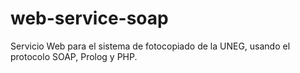 # web-service-soap
Servicio Web para el sistema de fotocopiado de la UNEG, usando el protocolo SOAP, Prolog y PHP.
